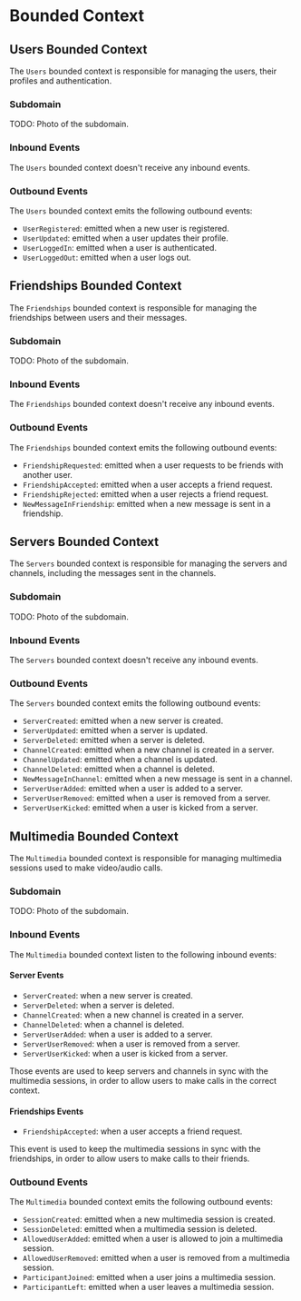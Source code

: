 # Bounded Context

## Users Bounded Context

The `Users` bounded context is responsible for managing the users, their profiles and authentication.

### Subdomain

TODO: Photo of the subdomain.

### Inbound Events

The `Users` bounded context doesn't receive any inbound events.

### Outbound Events

The `Users` bounded context emits the following outbound events:

- `UserRegistered`: emitted when a new user is registered.
- `UserUpdated`: emitted when a user updates their profile.
- `UserLoggedIn`: emitted when a user is authenticated.
- `UserLoggedOut`: emitted when a user logs out.

## Friendships Bounded Context

The `Friendships` bounded context is responsible for managing the friendships between users and their messages.

### Subdomain

TODO: Photo of the subdomain.

### Inbound Events

The `Friendships` bounded context doesn't receive any inbound events.

### Outbound Events

The `Friendships` bounded context emits the following outbound events:

- `FriendshipRequested`: emitted when a user requests to be friends with another user.
- `FriendshipAccepted`: emitted when a user accepts a friend request.
- `FriendshipRejected`: emitted when a user rejects a friend request.
- `NewMessageInFriendship`: emitted when a new message is sent in a friendship.

## Servers Bounded Context

The `Servers` bounded context is responsible for managing the servers and channels, including the messages sent in the channels.

### Subdomain

TODO: Photo of the subdomain.

### Inbound Events

The `Servers` bounded context doesn't receive any inbound events.

### Outbound Events

The `Servers` bounded context emits the following outbound events:

- `ServerCreated`: emitted when a new server is created.
- `ServerUpdated`: emitted when a server is updated.
- `ServerDeleted`: emitted when a server is deleted.
- `ChannelCreated`: emitted when a new channel is created in a server.
- `ChannelUpdated`: emitted when a channel is updated.
- `ChannelDeleted`: emitted when a channel is deleted.
- `NewMessageInChannel`: emitted when a new message is sent in a channel.
- `ServerUserAdded`: emitted when a user is added to a server.
- `ServerUserRemoved`: emitted when a user is removed from a server.
- `ServerUserKicked`: emitted when a user is kicked from a server.

## Multimedia Bounded Context

The `Multimedia` bounded context is responsible for managing multimedia sessions used to make video/audio calls.

### Subdomain

TODO: Photo of the subdomain.

### Inbound Events

The `Multimedia` bounded context listen to the following inbound events:

#### Server Events

- `ServerCreated`: when a new server is created.
- `ServerDeleted`: when a server is deleted.
- `ChannelCreated`: when a new channel is created in a server.
- `ChannelDeleted`: when a channel is deleted.
- `ServerUserAdded`: when a user is added to a server.
- `ServerUserRemoved`: when a user is removed from a server.
- `ServerUserKicked`: when a user is kicked from a server.

Those events are used to keep servers and channels in sync with the multimedia sessions, in order to allow users to make calls in the correct context.

#### Friendships Events

- `FriendshipAccepted`: when a user accepts a friend request.

This event is used to keep the multimedia sessions in sync with the friendships, in order to allow users to make calls to their friends.

### Outbound Events

The `Multimedia` bounded context emits the following outbound events:

- `SessionCreated`: emitted when a new multimedia session is created.
- `SessionDeleted`: emitted when a multimedia session is deleted.
- `AllowedUserAdded`: emitted when a user is allowed to join a multimedia session.
- `AllowedUserRemoved`: emitted when a user is removed from a multimedia session.
- `ParticipantJoined`: emitted when a user joins a multimedia session.
- `ParticipantLeft`: emitted when a user leaves a multimedia session.

